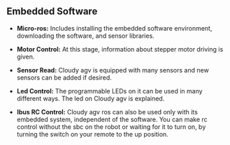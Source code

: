 ## Embedded Software


* **Micro-ros:**
Includes installing the embedded software environment, downloading the software, and sensor libraries.

* **Motor Control:**
At this stage, information about stepper motor driving is given.
* **Sensor Read:**
Cloudy agv is equipped with many sensors and new sensors can be added if desired.
* **Led Control:**
The programmable LEDs on it can be used in many different ways. The led on Cloudy agv is explained.
* **Ibus RC Control:**
Cloudy agv ros can also be used only with its embedded system, independent of the software. You can make rc control without the sbc on the robot or waiting for it to turn on, by turning the switch on your remote to the up position.
